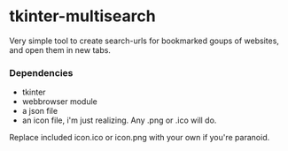 # tkinter-multisearch
Very simple tool to create search-urls for bookmarked goups of websites, and open them in new tabs. 

### Dependencies
* tkinter
* webbrowser module
* a json file
* an icon file, i'm just realizing. Any .png or .ico will do.

Replace included icon.ico or icon.png with your own if you're paranoid.

